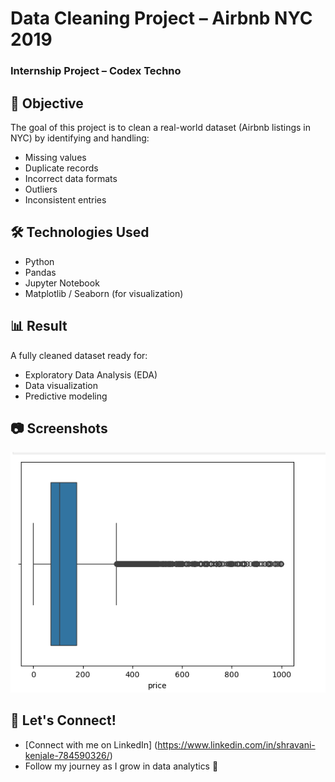#    Data Cleaning Project – Airbnb NYC 2019  
###  Internship Project – Codex Techno

## 📌 Objective
The goal of this project is to clean a real-world dataset (Airbnb listings in NYC) by identifying and handling:
- Missing values  
- Duplicate records  
- Incorrect data formats  
- Outliers  
- Inconsistent entries  

## 🛠️ Technologies Used
- Python  
- Pandas  
- Jupyter Notebook  
- Matplotlib / Seaborn (for visualization)

## 📊 Result
A fully cleaned dataset ready for:
- Exploratory Data Analysis (EDA)  
- Data visualization  
- Predictive modeling  

## 📷 Screenshots  
![Screenshot](https://github.com/Kenjale15/codex-techno/blob/main/03%20Data%20Cleaning/boxplot.png)

## 🔗 Let's Connect!
- [Connect with me on LinkedIn] (https://www.linkedin.com/in/shravani-kenjale-784590326/)
- Follow my journey as I grow in data analytics 🚀


